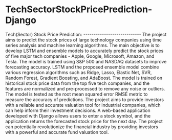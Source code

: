 # TechSectorStockPricePrediction-Django
 Tech(Sector) Stock Price Prediction: ---------------------------- The project aims to predict the stock prices of large technology companies using time series analysis and machine learning algorithms. The main objective is to develop LSTM and ensemble models to accurately predict the stock prices of five major tech companies - Apple, Google, Microsoft, Amazon, and Tesla. The model is trained using S&P 500 and NASDAQ datasets to improve forecasting accuracy.  LSTM and the proposed ensemble model combine various regression algorithms such as Ridge, Lasso, Elastic Net, SVR, Random Forest, Gradient Boosting, and AdaBoost. The model is trained on historical stock price data from the top five tech companies, and the features are normalized and pre-processed to remove any noise or outliers. The model is tested as the root mean squared error RMSE metric to measure the accuracy of predictions.  The project aims to provide investors with a reliable and accurate valuation tool for industrial companies, which can help inform their investment decisions. A web-based application developed with Django allows users to enter a stock symbol, and the application returns the forecasted stock price for the next day. The project can potentially revolutionize the financial industry by providing investors with a powerful and accurate fund valuation tool.
